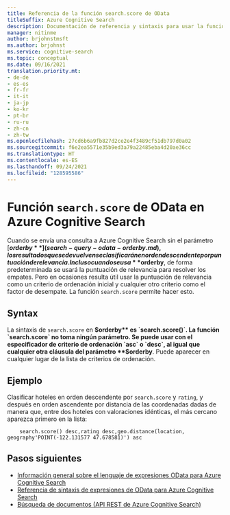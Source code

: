 ```yaml
---
title: Referencia de la función search.score de OData
titleSuffix: Azure Cognitive Search
description: Documentación de referencia y sintaxis para usar la función search.score en las consultas de Azure Cognitive Search.
manager: nitinme
author: brjohnstmsft
ms.author: brjohnst
ms.service: cognitive-search
ms.topic: conceptual
ms.date: 09/16/2021
translation.priority.mt:
- de-de
- es-es
- fr-fr
- it-it
- ja-jp
- ko-kr
- pt-br
- ru-ru
- zh-cn
- zh-tw
ms.openlocfilehash: 27cd6b6a9fb827d2ce2e4f3489cf51db797d0a02
ms.sourcegitcommit: f6e2ea5571e35b9ed3a79a22485eba4d20ae36cc
ms.translationtype: HT
ms.contentlocale: es-ES
ms.lasthandoff: 09/24/2021
ms.locfileid: "128595586"
---
```

# <a name="odata-searchscore-function-in-azure-cognitive-search"></a>Función `search.score` de OData en Azure Cognitive Search

Cuando se envía una consulta a Azure Cognitive Search sin el parámetro [**$orderby**](search-query-odata-orderby.md), los resultados que se devuelven se clasificarán en orden descendente por puntuación de relevancia. Incluso cuando se usa **$orderby**, de forma predeterminada se usará la puntuación de relevancia para resolver los empates. Pero en ocasiones resulta útil usar la puntuación de relevancia como un criterio de ordenación inicial y cualquier otro criterio como el factor de desempate. La función `search.score` permite hacer esto.

## <a name="syntax"></a>Syntax

La sintaxis de `search.score` en **$orderby** es `search.score()`. La función `search.score` no toma ningún parámetro. Se puede usar con el especificador de criterio de ordenación `asc` o `desc`, al igual que cualquier otra cláusula del parámetro **$orderby**. Puede aparecer en cualquier lugar de la lista de criterios de ordenación.

## <a name="example"></a>Ejemplo

Clasificar hoteles en orden descendente por `search.score` y `rating`, y después en orden ascendente por distancia de las coordenadas dadas de manera que, entre dos hoteles con valoraciones idénticas, el más cercano aparezca primero en la lista:

```odata-filter-expr
    search.score() desc,rating desc,geo.distance(location, geography'POINT(-122.131577 47.678581)') asc
```

## <a name="next-steps"></a>Pasos siguientes  

- [Información general sobre el lenguaje de expresiones OData para Azure Cognitive Search](query-odata-filter-orderby-syntax.md)
- [Referencia de sintaxis de expresiones de OData para Azure Cognitive Search](search-query-odata-syntax-reference.md)
- [Búsqueda de documentos &#40;API REST de Azure Cognitive Search&#41;](/rest/api/searchservice/Search-Documents)